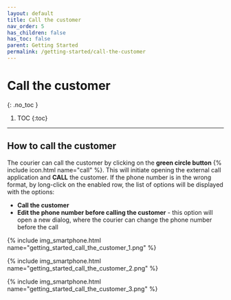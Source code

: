 ```yaml
---
layout: default
title: Call the customer
nav_order: 5
has_children: false
has_toc: false
parent: Getting Started
permalink: /getting-started/call-the-customer
---
```


# Call the customer
{: .no_toc }

1. TOC
{:toc}

---

## How to call the customer
The courier can call the customer by clicking on the <span class="text-green-200">**green circle button**</span> {% include icon.html name="call" %}. This will initiate opening the external call application and **CALL** the customer. If the phone number is in the wrong format, by long-click on the enabled row, the list of options will be displayed with the options:
- **Call the customer**
- **Edit the phone number before calling the customer** - this option will open a new dialog, where the courier can change the phone number before the call

{% include img_smartphone.html name="getting_started_call_the_customer_1.png" %}

{% include img_smartphone.html name="getting_started_call_the_customer_2.png" %}

{% include img_smartphone.html name="getting_started_call_the_customer_3.png" %}
